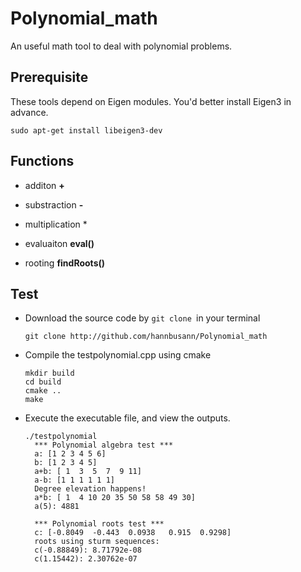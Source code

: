 # Polynomial_math
An useful math tool to deal with polynomial problems.

## Prerequisite

These tools depend on Eigen modules. You'd better install Eigen3 in advance. 

``sudo apt-get install libeigen3-dev``

## Functions

- additon **+**

- substraction **-**

- multiplication *

- evaluaiton **eval()**

- rooting **findRoots()**


## Test

- Download the source code by `git clone `in your terminal

  ```shell
  git clone http://github.com/hannbusann/Polynomial_math
  ```

- Compile the testpolynomial.cpp using cmake

  ```
  mkdir build
  cd build
  cmake ..
  make
  ```

- Execute the executable file, and view the outputs.

  ```
  ./testpolynomial
  	*** Polynomial algebra test ***
  	a: [1 2 3 4 5 6]
  	b: [1 2 3 4 5]
  	a+b: [ 1  3  5  7  9 11]
  	a-b: [1 1 1 1 1 1]
  	Degree elevation happens!
  	a*b: [ 1  4 10 20 35 50 58 58 49 30]
  	a(5): 4881
  
  	*** Polynomial roots test ***
  	c: [-0.8049  -0.443  0.0938   0.915  0.9298]
  	roots using sturm sequences:
  	c(-0.88849): 8.71792e-08
  	c(1.15442): 2.30762e-07
  ```




